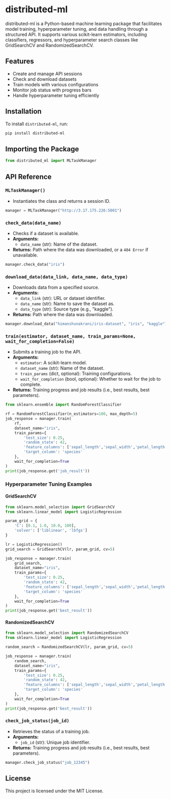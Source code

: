 # distributed-ml

distributed-ml is a Python-based machine learning package that facilitates model training, hyperparameter tuning, and data handling through a structured API. It supports various scikit-learn estimators, including classifiers, regressors, and hyperparameter search classes like GridSearchCV and RandomizedSearchCV.

## Features
- Create and manage API sessions
- Check and download datasets
- Train models with various configurations
- Monitor job status with progress bars
- Handle hyperparameter tuning efficiently

## Installation

To install `distributed-ml`, run:

```sh
pip install distributed-ml
```

## Importing the Package

```python
from distributed_ml import MLTaskManager
```

## API Reference

### `MLTaskManager()`
- Instantiates the class and returns a session ID.

```python
manager = MLTaskManager("http://3.17.175.226:5001")
```

### `check_data(data_name)`
- Checks if a dataset is available.
- **Arguments:**
    - `data_name` (str): Name of the dataset.
- **Returns:** Path where the data was downloaded, or a `404 Error` if unavailable.

```python
manager.check_data("iris")
```

### `download_data(data_link, data_name, data_type)`
- Downloads data from a specified source.
- **Arguments:**
    - `data_link` (str): URL or dataset identifier.
    - `data_name` (str): Name to save the dataset as.
    - `data_type` (str): Source type (e.g., "kaggle").
- **Returns:** Path where the data was downloaded.

```python
manager.download_data("himanshunakrani/iris-dataset", "iris", "kaggle")
```

### `train(estimator, dataset_name, train_params=None, wait_for_completion=False)`
- Submits a training job to the API.
- **Arguments:**
    - `estimator`: A scikit-learn model.
    - `dataset_name` (str): Name of the dataset.
    - `train_params` (dict, optional): Training configurations.
    - `wait_for_completion` (bool, optional): Whether to wait for the job to complete.
- **Returns:** Training progress and job results (i.e., best results, best parameters).

```python
from sklearn.ensemble import RandomForestClassifier

rf = RandomForestClassifier(n_estimators=100, max_depth=5)
job_response = manager.train(
    rf, 
    dataset_name="iris",
    train_params={
        'test_size': 0.25,
        'random_state': 42,
        'feature_columns': ['sepal_length','sepal_width','petal_length','petal_width'],
        'target_column': 'species'
    },
    wait_for_completion=True
)
print(job_response.get('job_result'))
```

### Hyperparameter Tuning Examples

#### GridSearchCV

```python
from sklearn.model_selection import GridSearchCV
from sklearn.linear_model import LogisticRegression

param_grid = {
    'C': [0.1, 1.0, 10.0, 100],
    'solver': ['liblinear', 'lbfgs']
}

lr = LogisticRegression()
grid_search = GridSearchCV(lr, param_grid, cv=5)

job_response = manager.train(
    grid_search, 
    dataset_name="iris",
    train_params={
        'test_size': 0.25,
        'random_state': 42,
        'feature_columns': ['sepal_length','sepal_width','petal_length','petal_width'],
        'target_column': 'species'
    },
    wait_for_completion=True
)
print(job_response.get('best_result'))
```

#### RandomizedSearchCV

```python
from sklearn.model_selection import RandomizedSearchCV
from sklearn.linear_model import LogisticRegression

random_search = RandomizedSearchCV(lr, param_grid, cv=5)

job_response = manager.train(
    random_search, 
    dataset_name="iris",
    train_params={
        'test_size': 0.25,
        'random_state': 42,
        'feature_columns': ['sepal_length','sepal_width','petal_length','petal_width'],
        'target_column': 'species'
    },
    wait_for_completion=True
)
print(job_response.get('best_result'))
```

### `check_job_status(job_id)`
- Retrieves the status of a training job.
- **Arguments:**
    - `job_id` (str): Unique job identifier.
- **Returns:** Training progress and job results (i.e., best results, best parameters).

```python
manager.check_job_status("job_12345")
```

## License
This project is licensed under the MIT License.

